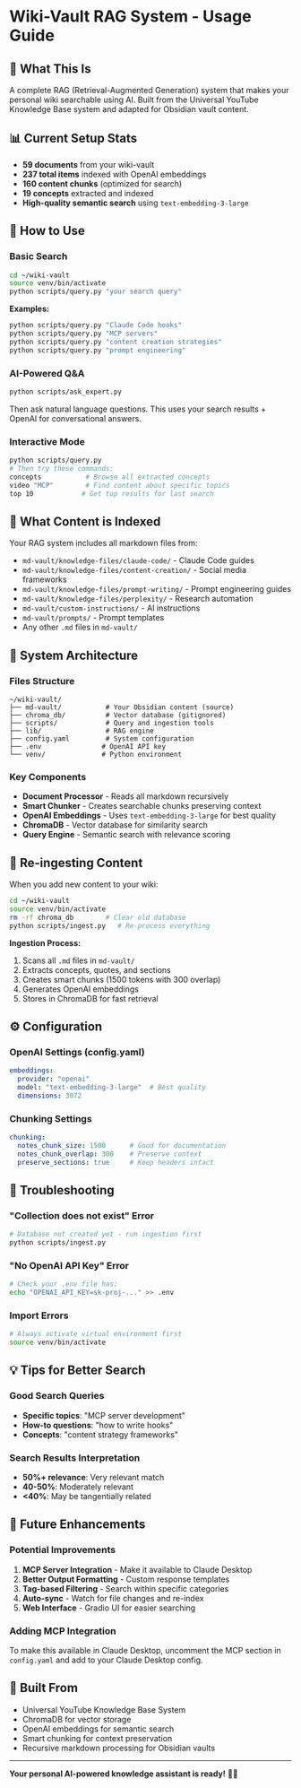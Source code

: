 # Wiki-Vault RAG System - Usage Guide

## 🎯 What This Is
A complete RAG (Retrieval-Augmented Generation) system that makes your personal wiki searchable using AI. Built from the Universal YouTube Knowledge Base system and adapted for Obsidian vault content.

## 📊 Current Setup Stats
- **59 documents** from your wiki-vault
- **237 total items** indexed with OpenAI embeddings
- **160 content chunks** (optimized for search)
- **19 concepts** extracted and indexed
- **High-quality semantic search** using `text-embedding-3-large`

## 🚀 How to Use

### Basic Search
```bash
cd ~/wiki-vault
source venv/bin/activate
python scripts/query.py "your search query"
```

**Examples:**
```bash
python scripts/query.py "Claude Code hooks"
python scripts/query.py "MCP servers" 
python scripts/query.py "content creation strategies"
python scripts/query.py "prompt engineering"
```

### AI-Powered Q&A
```bash
python scripts/ask_expert.py
```
Then ask natural language questions. This uses your search results + OpenAI for conversational answers.

### Interactive Mode
```bash
python scripts/query.py
# Then try these commands:
concepts           # Browse all extracted concepts
video "MCP"        # Find content about specific topics
top 10            # Get top results for last search
```

## 📁 What Content is Indexed

Your RAG system includes all markdown files from:
- `md-vault/knowledge-files/claude-code/` - Claude Code guides
- `md-vault/knowledge-files/content-creation/` - Social media frameworks  
- `md-vault/knowledge-files/prompt-writing/` - Prompt engineering guides
- `md-vault/knowledge-files/perplexity/` - Research automation
- `md-vault/custom-instructions/` - AI instructions
- `md-vault/prompts/` - Prompt templates
- Any other `.md` files in `md-vault/`

## 🔧 System Architecture

### Files Structure
```
~/wiki-vault/
├── md-vault/           # Your Obsidian content (source)
├── chroma_db/          # Vector database (gitignored)
├── scripts/            # Query and ingestion tools
├── lib/                # RAG engine
├── config.yaml         # System configuration
├── .env               # OpenAI API key
└── venv/              # Python environment
```

### Key Components
- **Document Processor** - Reads all markdown recursively
- **Smart Chunker** - Creates searchable chunks preserving context
- **OpenAI Embeddings** - Uses `text-embedding-3-large` for best quality
- **ChromaDB** - Vector database for similarity search
- **Query Engine** - Semantic search with relevance scoring

## 🔄 Re-ingesting Content

When you add new content to your wiki:

```bash
cd ~/wiki-vault
source venv/bin/activate
rm -rf chroma_db        # Clear old database
python scripts/ingest.py   # Re-process everything
```

**Ingestion Process:**
1. Scans all `.md` files in `md-vault/`
2. Extracts concepts, quotes, and sections  
3. Creates smart chunks (1500 tokens with 300 overlap)
4. Generates OpenAI embeddings
5. Stores in ChromaDB for fast retrieval

## ⚙️ Configuration

### OpenAI Settings (config.yaml)
```yaml
embeddings:
  provider: "openai"
  model: "text-embedding-3-large"  # Best quality
  dimensions: 3072
```

### Chunking Settings
```yaml
chunking:
  notes_chunk_size: 1500      # Good for documentation
  notes_chunk_overlap: 300    # Preserve context
  preserve_sections: true     # Keep headers intact
```

## 🐛 Troubleshooting

### "Collection does not exist" Error
```bash
# Database not created yet - run ingestion first
python scripts/ingest.py
```

### "No OpenAI API Key" Error  
```bash
# Check your .env file has:
echo "OPENAI_API_KEY=sk-proj-..." >> .env
```

### Import Errors
```bash
# Always activate virtual environment first
source venv/bin/activate
```

## 💡 Tips for Better Search

### Good Search Queries
- **Specific topics**: "MCP server development"
- **How-to questions**: "how to write hooks"
- **Concepts**: "content strategy frameworks"

### Search Results Interpretation
- **50%+ relevance**: Very relevant match
- **40-50%**: Moderately relevant
- **<40%**: May be tangentially related

## 🔮 Future Enhancements

### Potential Improvements
1. **MCP Server Integration** - Make it available to Claude Desktop
2. **Better Output Formatting** - Custom response templates
3. **Tag-based Filtering** - Search within specific categories
4. **Auto-sync** - Watch for file changes and re-index
5. **Web Interface** - Gradio UI for easier searching

### Adding MCP Integration
To make this available in Claude Desktop, uncomment the MCP section in `config.yaml` and add to your Claude Desktop config.

## 📝 Built From
- Universal YouTube Knowledge Base System
- ChromaDB for vector storage
- OpenAI embeddings for semantic search
- Smart chunking for context preservation
- Recursive markdown processing for Obsidian vaults

---

**Your personal AI-powered knowledge assistant is ready!** 🧠✨